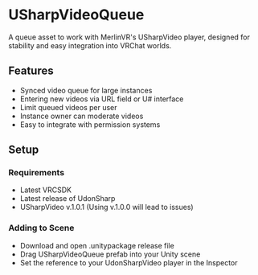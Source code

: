 # USharpVideoQueue

A queue asset to work with MerlinVR's USharpVideo player, designed for stability and easy integration into VRChat worlds.

## Features

- Synced video queue for large instances
- Entering new videos via URL field or U# interface
- Limit queued videos per user
- Instance owner can moderate videos
- Easy to integrate with permission systems

## Setup

### Requirements

- Latest VRCSDK
- Latest release of UdonSharp
- USharpVideo v.1.0.1 (Using v.1.0.0 will lead to issues)

### Adding to Scene

- Download and open .unitypackage release file
- Drag USharpVideoQueue prefab into your Unity scene
- Set the reference to your UdonSharpVideo player in the Inspector
